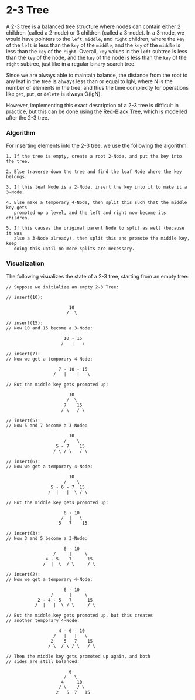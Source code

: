 # 2-3 Tree

A 2-3 tree is a balanced tree structure where nodes can contain either 2 
children (called a 2-node) or 3 children (called a 3-node). In a 3-node, we 
would have pointers to the `left`, `middle`, and `right` children, where the 
`key` of the `left` is less than the `key` of the `middle`, and the `key` of the 
`middle` is less than the `key` of the `right`. Overall, `key` values in the 
`left` subtree is less than the `key` of the node, and the `key` of the node
is less than the `key` of the `right` subtree, just like in a regular binary 
search tree.

Since we are always able to maintain balance, the distance from the root to any
leaf in the tree is always less than or equal to lgN, where N is the number of
elements in the tree, and thus the time complexity for operations like `get`,
`put`, or `delete` is always O(lgN).

However, implementing this exact description of a 2-3 tree is difficult in
practice, but this can be done using the [Red-Black Tree](/categories/data-structures/trees/red-black-tree), which is modelled after the 2-3 tree.

### Algorithm

For inserting elements into the 2-3 tree, we use the following the algorithm:

```
1. If the tree is empty, create a root 2-Node, and put the key into the tree.

2. Else traverse down the tree and find the leaf Node where the key belongs.

3. If this leaf Node is a 2-Node, insert the key into it to make it a 3-Node.

4. Else make a temporary 4-Node, then split this such that the middle key gets
   promoted up a level, and the left and right now become its children.

5. If this causes the original parent Node to split as well (because it was
   also a 3-Node already), then split this and promote the middle key, keep
   doing this until no more splits are necessary.
```

### Visualization

The following visualizes the state of a 2-3 tree, starting from an empty tree:

```
// Suppose we initialize an empty 2-3 Tree:

// insert(10):

                        10
                       /  \

// insert(15): 
// Now 10 and 15 become a 3-Node:

                      10 - 15
                     /   |   \

// insert(7):
// Now we get a temporary 4-Node:

                    7 - 10 - 15
                  /   |    |   \

// But the middle key gets promoted up:

                        10
                       /  \
                      7    15
                     / \   / \      

// insert(5):
// Now 5 and 7 become a 3-Node:

                        10
                      /    \
                   5 - 7    15
                  / \ / \   / \

// insert(6):
// Now we get a temporary 4-Node:

                        10
                      /    \
                 5 - 6 - 7  15
                /  |   |  \ / \

// But the middle key gets promoted up:

                      6 - 10
                     /  |   \
                    5   7    15

// insert(3):
// Now 3 and 5 become a 3-Node:

                      6 - 10
                  /     |     \
               4 - 5    7      15
              /  |  \  / \     / \

// insert(2):
// Now we get a temporary 4-Node:

                      6 - 10
                 /      |     \
            2 - 4 - 5   7      15
           /  |   |  \ / \     / \

// But the middle key gets promoted up, but this creates
// another temporary 4-Node:

                    4 - 6 - 10
                  /   |   |   \
                 2    5   7    15
                / \  / \ / \   / \

// Then the middle key gets promoted up again, and both
// sides are still balanced:

                        6
                      /   \
                     4     10
                    / \    / \
                   2   5  7   15 
```
